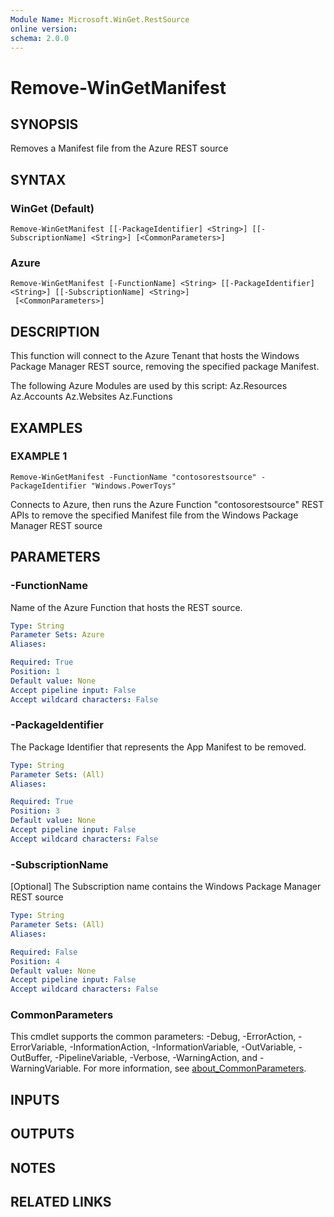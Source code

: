 ```yaml
---
Module Name: Microsoft.WinGet.RestSource
online version:
schema: 2.0.0
---
```


# Remove-WinGetManifest

## SYNOPSIS
Removes a Manifest file from the Azure REST source

## SYNTAX

### WinGet (Default)
```
Remove-WinGetManifest [[-PackageIdentifier] <String>] [[-SubscriptionName] <String>] [<CommonParameters>]
```

### Azure
```
Remove-WinGetManifest [-FunctionName] <String> [[-PackageIdentifier] <String>] [[-SubscriptionName] <String>]
 [<CommonParameters>]
```

## DESCRIPTION
This function will connect to the Azure Tenant that hosts the Windows Package Manager REST source, removing the specified package Manifest.
    
The following Azure Modules are used by this script:
    Az.Resources
    Az.Accounts
    Az.Websites
    Az.Functions

## EXAMPLES

### EXAMPLE 1
```
Remove-WinGetManifest -FunctionName "contosorestsource" -PackageIdentifier "Windows.PowerToys"
```

Connects to Azure, then runs the Azure Function "contosorestsource" REST APIs to remove the specified Manifest file from the Windows Package Manager REST source

## PARAMETERS

### -FunctionName
Name of the Azure Function that hosts the REST source.

```yaml
Type: String
Parameter Sets: Azure
Aliases:

Required: True
Position: 1
Default value: None
Accept pipeline input: False
Accept wildcard characters: False
```

### -PackageIdentifier
The Package Identifier that represents the App Manifest to be removed.

```yaml
Type: String
Parameter Sets: (All)
Aliases:

Required: True
Position: 3
Default value: None
Accept pipeline input: False
Accept wildcard characters: False
```

### -SubscriptionName
\[Optional\] The Subscription name contains the Windows Package Manager REST source

```yaml
Type: String
Parameter Sets: (All)
Aliases:

Required: False
Position: 4
Default value: None
Accept pipeline input: False
Accept wildcard characters: False
```

### CommonParameters
This cmdlet supports the common parameters: -Debug, -ErrorAction, -ErrorVariable, -InformationAction, -InformationVariable, -OutVariable, -OutBuffer, -PipelineVariable, -Verbose, -WarningAction, and -WarningVariable. For more information, see [about_CommonParameters](http://go.microsoft.com/fwlink/?LinkID=113216).

## INPUTS

## OUTPUTS

## NOTES

## RELATED LINKS
